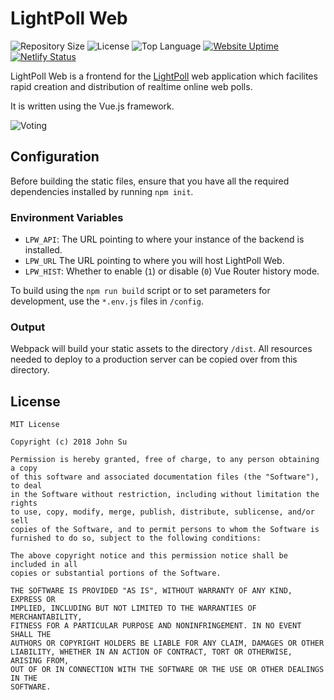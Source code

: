 # LightPoll Web
![Repository Size](https://img.shields.io/github/repo-size/Tyncture/LightPoll.org.svg?t&style=flat-square)
![License](https://img.shields.io/github/license/JSN190/LightPoll.org.svg?&style=flat-square)
![Top Language](https://img.shields.io/github/languages/top/Tyncture/LightPoll.org.svg?&style=flat-square)
[![Website Uptime](https://img.shields.io/website-up-down-green-red/http/www.lightpoll.org.svg?label=www.lightpoll.org&style=flat-square)](https://www.lightpoll.org)
[![Netlify Status](https://api.netlify.com/api/v1/badges/66474294-5d8d-4286-b610-58d8f85a07d7/deploy-status)](https://www.lightpoll.org)

LightPoll Web is a frontend for the [LightPoll](https://github.com/Tyncture/LightPoll) web application which 
facilites rapid creation and distribution of realtime online web polls.

It is written using the Vue.js framework.

![Voting](https://i.imgur.com/w0335bd.gif)

## Configuration

Before building the static files, ensure that you have all the required dependencies installed by running `npm init`. 

### Environment Variables

- `LPW_API`: The URL pointing to where your instance of the backend is installed.
- `LPW_URL` The URL pointing to where you will host LightPoll Web.
- `LPW_HIST`: Whether to enable (`1`) or disable (`0`) Vue Router history mode.

To build using the `npm run build` script or to set parameters for development, use the `*.env.js` files in `/config`.

### Output

Webpack will build your static assets to the directory `/dist`. All resources needed to deploy to a production server can be
copied over from this directory.

## License
```
MIT License

Copyright (c) 2018 John Su

Permission is hereby granted, free of charge, to any person obtaining a copy
of this software and associated documentation files (the "Software"), to deal
in the Software without restriction, including without limitation the rights
to use, copy, modify, merge, publish, distribute, sublicense, and/or sell
copies of the Software, and to permit persons to whom the Software is
furnished to do so, subject to the following conditions:

The above copyright notice and this permission notice shall be included in all
copies or substantial portions of the Software.

THE SOFTWARE IS PROVIDED "AS IS", WITHOUT WARRANTY OF ANY KIND, EXPRESS OR
IMPLIED, INCLUDING BUT NOT LIMITED TO THE WARRANTIES OF MERCHANTABILITY,
FITNESS FOR A PARTICULAR PURPOSE AND NONINFRINGEMENT. IN NO EVENT SHALL THE
AUTHORS OR COPYRIGHT HOLDERS BE LIABLE FOR ANY CLAIM, DAMAGES OR OTHER
LIABILITY, WHETHER IN AN ACTION OF CONTRACT, TORT OR OTHERWISE, ARISING FROM,
OUT OF OR IN CONNECTION WITH THE SOFTWARE OR THE USE OR OTHER DEALINGS IN THE
SOFTWARE.
```


